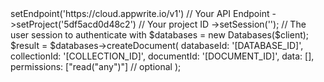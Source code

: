 <?php

use Appwrite\Client;
use Appwrite\Services\Databases;

$client = (new Client())
    ->setEndpoint('https://cloud.appwrite.io/v1') // Your API Endpoint
    ->setProject('5df5acd0d48c2') // Your project ID
    ->setSession(''); // The user session to authenticate with

$databases = new Databases($client);

$result = $databases->createDocument(
    databaseId: '[DATABASE_ID]',
    collectionId: '[COLLECTION_ID]',
    documentId: '[DOCUMENT_ID]',
    data: [],
    permissions: ["read("any")"] // optional
);